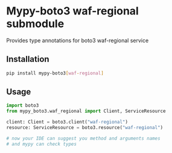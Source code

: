 # Mypy-boto3 waf-regional submodule

Provides type annotations for boto3 waf-regional service

## Installation

```bash
pip install mypy-boto3[waf-regional]
```

## Usage

```python
import boto3
from mypy_boto3.waf_regional import Client, ServiceResource

client: Client = boto3.client("waf-regional")
resource: ServiceResource = boto3.resource("waf-regional")

# now your IDE can suggest you method and arguments names
# and mypy can check types
```

